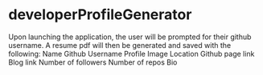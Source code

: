 # developerProfileGenerator

Upon launching the application, the user will be prompted for their github username.  A resume pdf will then be generated and saved with the following:
    Name
    Github Username
    Profile Image
    Location
    Github page link
    Blog link
    Number of followers
    Number of repos
    Bio